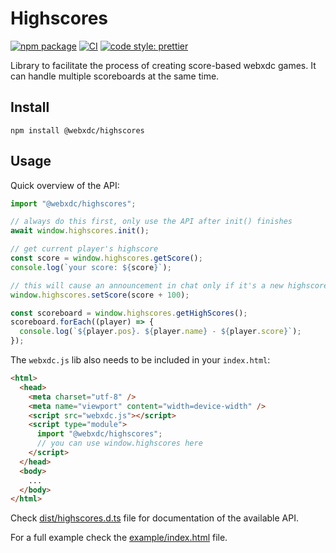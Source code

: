 # Highscores

[![npm package](https://img.shields.io/npm/v/@webxdc/highscores.svg)](https://npmjs.com/package/@webxdc/highscores)
[![CI](https://github.com/webxdc/highscores/actions/workflows/ci.yml/badge.svg)](https://github.com/webxdc/highscores/actions/workflows/ci.yml)
[![code style: prettier](https://img.shields.io/badge/code_style-prettier-ff69b4.svg?style=flat-square)](https://github.com/prettier/prettier)

Library to facilitate the process of creating score-based webxdc games.
It can handle multiple scoreboards at the same time.

## Install

```
npm install @webxdc/highscores
```

## Usage

Quick overview of the API:

```js
import "@webxdc/highscores";

// always do this first, only use the API after init() finishes
await window.highscores.init();

// get current player's highscore
const score = window.highscores.getScore();
console.log(`your score: ${score}`);

// this will cause an announcement in chat only if it's a new highscore
window.highscores.setScore(score + 100);

const scoreboard = window.highscores.getHighScores();
scoreboard.forEach((player) => {
  console.log(`${player.pos}. ${player.name} - ${player.score}`);
});
```

The `webxdc.js` lib also needs to be included in your `index.html`:

```html
<html>
  <head>
    <meta charset="utf-8" />
    <meta name="viewport" content="width=device-width" />
    <script src="webxdc.js"></script>
    <script type="module">
      import "@webxdc/highscores";
      // you can use window.highscores here
    </script>
  </head>
  <body>
    ...
  </body>
</html>
```

Check [dist/highscores.d.ts](https://github.com/webxdc/highscores/blob/main/dist/highscores.d.ts) file for documentation of the available API.

For a full example check the [example/index.html](https://github.com/webxdc/highscores/blob/main/example/index.html) file.
